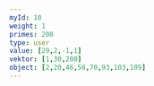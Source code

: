 ```yaml
---
myId: 10
weight: 1
primes: 200
type: user
value: [29,2,-1,1]
vektor: [1,30,200]
object: [2,20,46,58,70,93,103,109]
---
```

